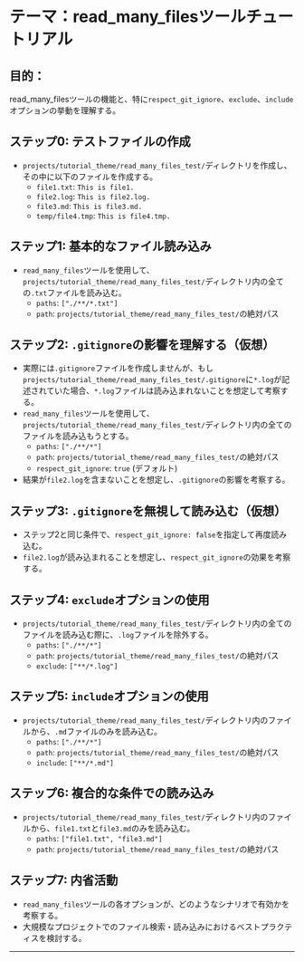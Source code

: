# テーマ：read_many_filesツールチュートリアル

## 目的：
read_many_filesツールの機能と、特に`respect_git_ignore`、`exclude`、`include`オプションの挙動を理解する。

## ステップ0: テストファイルの作成
* `projects/tutorial_theme/read_many_files_test/`ディレクトリを作成し、その中に以下のファイルを作成する。
  * `file1.txt`: `This is file1.`
  * `file2.log`: `This is file2.log.`
  * `file3.md`: `This is file3.md.`
  * `temp/file4.tmp`: `This is file4.tmp.`

## ステップ1: 基本的なファイル読み込み
* `read_many_files`ツールを使用して、`projects/tutorial_theme/read_many_files_test/`ディレクトリ内の全ての`.txt`ファイルを読み込む。
  * `paths`: `["./**/*.txt"]`
  * `path`: `projects/tutorial_theme/read_many_files_test/`の絶対パス

## ステップ2: `.gitignore`の影響を理解する（仮想）
* 実際には`.gitignore`ファイルを作成しませんが、もし`projects/tutorial_theme/read_many_files_test/.gitignore`に`*.log`が記述されていた場合、`*.log`ファイルは読み込まれないことを想定して考察する。
* `read_many_files`ツールを使用して、`projects/tutorial_theme/read_many_files_test/`ディレクトリ内の全てのファイルを読み込もうとする。
  * `paths`: `["./**/*"]`
  * `path`: `projects/tutorial_theme/read_many_files_test/`の絶対パス
  * `respect_git_ignore`: `true` (デフォルト)
* 結果が`file2.log`を含まないことを想定し、`.gitignore`の影響を考察する。

## ステップ3: `.gitignore`を無視して読み込む（仮想）
* ステップ2と同じ条件で、`respect_git_ignore: false`を指定して再度読み込む。
* `file2.log`が読み込まれることを想定し、`respect_git_ignore`の効果を考察する。

## ステップ4: `exclude`オプションの使用
* `projects/tutorial_theme/read_many_files_test/`ディレクトリ内の全てのファイルを読み込む際に、`.log`ファイルを除外する。
  * `paths`: `["./**/*"]`
  * `path`: `projects/tutorial_theme/read_many_files_test/`の絶対パス
  * `exclude`: `["**/*.log"]`

## ステップ5: `include`オプションの使用
* `projects/tutorial_theme/read_many_files_test/`ディレクトリ内のファイルから、`.md`ファイルのみを読み込む。
  * `paths`: `["./**/*"]`
  * `path`: `projects/tutorial_theme/read_many_files_test/`の絶対パス
  * `include`: `["**/*.md"]`

## ステップ6: 複合的な条件での読み込み
* `projects/tutorial_theme/read_many_files_test/`ディレクトリ内のファイルから、`file1.txt`と`file3.md`のみを読み込む。
  * `paths`: `["file1.txt", "file3.md"]`
  * `path`: `projects/tutorial_theme/read_many_files_test/`の絶対パス

## ステップ7: 内省活動
* `read_many_files`ツールの各オプションが、どのようなシナリオで有効かを考察する。
* 大規模なプロジェクトでのファイル検索・読み込みにおけるベストプラクティスを検討する。

---